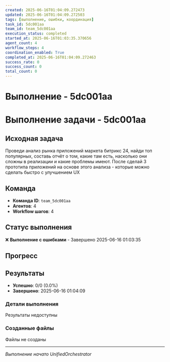 ```yaml
---
created: 2025-06-16T01:04:09.272473
updated: 2025-06-16T01:04:09.272503
tags: [выполнение, ошибки, координация]
task_id: 5dc001aa
team_id: team_5dc001aa
execution_status: completed
started_at: 2025-06-16T01:03:35.370656
agent_count: 4
workflow_steps: 4
coordination_enabled: True
completed_at: 2025-06-16T01:04:09.272463
success_rate: 0
success_count: 0
total_count: 0
---
```


# Выполнение - 5dc001aa

# Выполнение задачи - 5dc001aa

## Исходная задача
Проведи анализ рынка приложений маркета битрикс 24, найди топ популярных, составь отчёт о том, какие там есть, насколько они сложны в реализации и какие проблемы имеют. После сделай 3 прототипа приложений на основе этого анализа - которые можно сделать быстро с улучшением UX

## Команда
- **Команда ID**: `team_5dc001aa`
- **Агентов**: 4
- **Workflow шагов**: 4

## Статус выполнения

❌ **Выполнение с ошибками** - Завершено 2025-06-16 01:03:35

## Прогресс


## Результаты

- **Успешно**: 0/0 (0.0%)
- **Завершено**: 2025-06-16 01:04:09

### Детали выполнения

Результаты недоступны

### Созданные файлы

Файлы не созданы


---
*Выполнение начато UnifiedOrchestrator*
